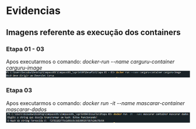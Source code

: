 # **Evidencias**

## Imagens referente as execução dos containers

### Etapa 01 - 03
Apos executarmos o comando: *docker-run --name carguru-container carguru-image*
<img src="./img/ExecucaoCarguru.png">

### Etapa 03
Apos executarmos o comando: *docker run -it --name mascarar-container mascarar-dados*
<img src="./img/MascararDados.png">